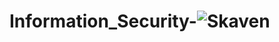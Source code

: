 # Information_Security-![Skaven](https://user-images.githubusercontent.com/92618851/189503320-4bdea570-0668-4aaf-9f61-9da2000f3daa.gif)
